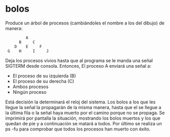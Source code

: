 # bolos

Produce un árbol de procesos (cambiándoles el nombre a los del dibujo) de manera:
```
         A
      B     C
    D    E     F 
 G    H     I     J 
 ```
 
 Deja los procesos vivios hasta que al programa se le manda una señal SIGTERM desde consola. Entonces, El proceso A enviará una señal a:
 - El proceso de su izquierda (B)
 - El proceso de su derecha (C)
 - Ambos procesos
 - Ningún proceso
 
 Está decisión la determinará el reloj del sistema. Los bolos a los que les llegue la señal la propagarán de la misma manera, hasta que el se llegue a la última fila o la señal haya muerto por el camino porque no se propaga.
 Se imprimirá por pantalla la situación, mostrando los bolos muertos y los que quedan de pie y a continuación se matará a todos. Por último se realiza un ps -fu para comprobar que todos los procesos han muerto con éxito.
